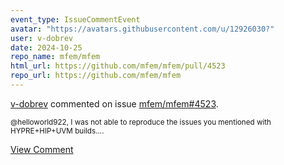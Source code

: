 ```yaml
---
event_type: IssueCommentEvent
avatar: "https://avatars.githubusercontent.com/u/12926030?"
user: v-dobrev
date: 2024-10-25
repo_name: mfem/mfem
html_url: https://github.com/mfem/mfem/pull/4523
repo_url: https://github.com/mfem/mfem
---
```


<a href='https://github.com/v-dobrev' target='_blank'>v-dobrev</a> commented on issue <a href='https://github.com/mfem/mfem/pull/4523' target='_blank'>mfem/mfem#4523</a>.

<small>@helloworld922, I was not able to reproduce the issues you mentioned with HYPRE+HIP+UVM builds....</small>

<a href='https://github.com/mfem/mfem/pull/4523' target='_blank'>View Comment</a>